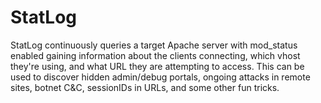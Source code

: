 StatLog
=======

StatLog continuously queries a target Apache server with mod_status enabled gaining information about the clients connecting, which vhost they're using, and what URL they are attempting to access. This can be used to discover hidden admin/debug portals, ongoing attacks in remote sites, botnet C&amp;C, sessionIDs in URLs, and some other fun tricks.
